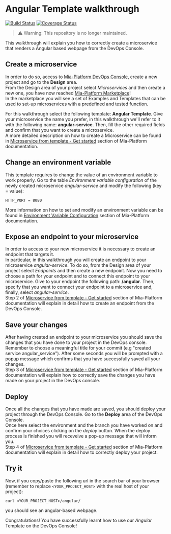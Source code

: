 # Angular Template walkthrough

[![Build Status][github-actions-svg]][github-actions]
[![Coverage Status][coverall-svg]][coverall-io]

> ⚠️ Warning: This repository is no longer maintained.

This walkthrough will explain you how to correctly create a microservice that renders a Angular based webpage from the DevOps Console.

## Create a microservice

In order to do so, access to [Mia-Platform DevOps Console](https://console.cloud.mia-platform.eu/login), create a new project and go to the **Design** area.  
From the Design area of your project select _Microservices_ and then create a new one, you have now reached [Mia-Platform Marketplace](https://docs.mia-platform.eu/docs/marketplace/overview_marketplace)!  
In the marketplace you will see a set of Examples and Templates that can be used to set-up microservices with a predefined and tested function.  

For this walkthrough select the following template: **Angular Template**.
Give your microservice the name you prefer, in this walkthrough we'll refer to it with the following name: **angular-service**. Then, fill the other required fields and confirm that you want to create a microservice.  
A more detailed description on how to create a Microservice can be found in [Microservice from template - Get started](https://docs.mia-platform.eu/docs/development_suite/api-console/api-design/custom_microservice_get_started#1-microservice-creation) section of Mia-Platform documentation.

## Change an environment variable

This template requires to change the value of an environment variable to work properly. Go to the table *Environment variable configuration* of the newly created microservice *angular-service* and modify the following (key = value):

```shell
HTTP_PORT = 8080
```

More information on how to set and modify an environment variable can be found in [Environment Variable Configuration](https://docs.mia-platform.eu/docs/development_suite/api-console/api-design/services/#environment-variable-configuration) section of Mia-Platform documentation.

## Expose an endpoint to your microservice

In order to access to your new microservice it is necessary to create an endpoint that targets it.  
In particular, in this walkthrough you will create an endpoint to your microservice *angular-service*. To do so, from the Design area of your project select _Endpoints_ and then create a new endpoint.
Now you need to choose a path for your endpoint and to connect this endpoint to your microservice. Give to your endpoint the following path: **/angular**. Then, specify that you want to connect your endpoint to a microservice and, finally, select *angular-service*.  
Step 2 of [Microservice from template - Get started](https://docs.mia-platform.eu/docs/development_suite/api-console/api-design/custom_microservice_get_started#2-creating-the-endpoint) section of Mia-Platform documentation will explain in detail how to create an endpoint from the DevOps Console.

## Save your changes

After having created an endpoint to your microservice you should save the changes that you have done to your project in the DevOps console.  
Remember to choose a meaningful title for your commit (e.g "created service angular_service"). After some seconds you will be prompted with a popup message which confirms that you have successfully saved all your changes.  
Step 3 of [Microservice from template - Get started](https://docs.mia-platform.eu/docs/development_suite/api-console/api-design/custom_microservice_get_started#3-save-the-project) section of Mia-Platform documentation will explain how to correctly save the changes you have made on your project in the DevOps console.

## Deploy

Once all the changes that you have made are saved, you should deploy your project through the DevOps Console. Go to the **Deploy** area of the DevOps Console.  
Once here select the environment and the branch you have worked on and confirm your choices clicking on the *deploy* button. When the deploy process is finished you will receveive a pop-up message that will inform you.  
Step 4 of [Microservice from template - Get started](https://docs.mia-platform.eu/docs/development_suite/api-console/api-design/custom_microservice_get_started#4-deploy-the-project-through-the-api-console) section of Mia-Platform documentation will explain in detail how to correctly deploy your project.

## Try it

Now, if you copy/paste the following url in the search bar of your browser (remember to replace `<YOUR_PROJECT_HOST>` with the real host of your project):

```shell
curl <YOUR_PROJECT_HOST>/angular/
```

you should see an angular-based webpage.

Congratulations! You have successfully learnt how to use our _Angular_ Template on the DevOps Console!

[github-actions]: https://github.com/mia-platform-marketplace/Angular-App-Template/actions
[github-actions-svg]: https://github.com/mia-platform-marketplace/Angular-App-Template/workflows/Angular%20CI/badge.svg
[coverall-svg]: https://coveralls.io/repos/github/mia-platform-marketplace/Angular-App-Template/badge.svg?branch=master
[coverall-io]: https://coveralls.io/github/mia-platform-marketplace/Angular-App-Template?branch=master
